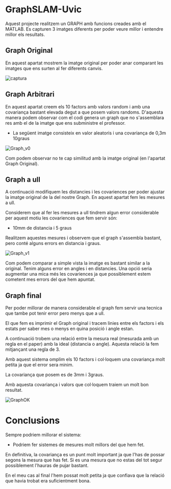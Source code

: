 # GraphSLAM-Uvic

Aquest projecte realitzem un GRAPH amb funcions creades amb el MATLAB. Es capturen 3 imatges diferents per poder veure millor i entendre millor els resultats.

## Graph Original

En aquest apartat mostrem la imatge original per poder anar comparant les imatges que ens surten al fer diferents canvis.

![captura](https://user-images.githubusercontent.com/44298622/55278293-ab495900-530a-11e9-998d-db53bc3bfa39.JPG)

## Graph Arbitrari

En aquest apartat creem els 10 factors amb valors random i amb una covariança bastant elevada degut a que posem valors randoms. D'aquesta manera podem observar com el codi genera un graph que no s'assemblara res amb el de la imatge que ens subministre el professor.

- La següent imatge consisteix en valor aleatoris i una covariança de 0,3m 10graus

![Graph_v0](https://user-images.githubusercontent.com/44298622/55278223-bb146d80-5309-11e9-9fef-43bd82541818.jpg)

Com podem observar no te cap similitud amb la imatge original (en l'apartat Graph Original). 

## Graph a ull

A continuació modifiquem les distancies i les covariences per poder ajustar la imatge original de la del nostre Graph. En aquest apartat fem les mesures a ull.

Considerem que al fer les mesures a ull tindrem algun error considerable per aquest motiu les covariences que fem servir són:

- 10mm de distancia i 5 graus

Realitzem aquestes mesures i observem que el graph s'assembla bastant, pero conté alguns errors en distancia i graus.

![Graph_v1](https://user-images.githubusercontent.com/44298622/55278351-696ce280-530b-11e9-84cb-91608a4e301a.jpg)

Com podem comparar a simple vista la imatge es bastant similar a la original. Tenim alguns error en angles i en distancies. Una opció seria augmentar una mica més les covariences ja que possiblement estem cometent mes errors del que hem apuntat.

## Graph final

Per poder millorar de manera considerable el graph fem servir una tecnica que tambe pot tenir error pero menys que a ull.

El que fem es imprimir el Graph original i tracem linies entre els factors i els estats per saber mes o menys en quina posició i angle estan.

A continuació trobem una relació entre la mesura real (mesurada amb un regla en el paper) amb la ideal (distancia o angle). Aquesta relació la fem mitjançant una regla de 3.

Amb aquest sistema omplim els 10 factors i col·loquem una covariança molt petita ja que el error sera minim.

La covariança que posem es de 3mm i 3graus.

Amb aquesta covariança i valors que col·loquem traiem un molt bon resultat.

![GraphOK](https://user-images.githubusercontent.com/44298622/55278415-3f67f000-530c-11e9-80e6-d01fe3b752fc.jpg)

# Conclusions

Sempre podriem millorar el sistema:

- Podriem fer sistemes de mesures molt millors del que hem fet.

En definitiva, la covariança es un punt molt important ja que l'has de possar segons la mesura que has fet. Si es una mesura que no estas del tot segur possiblement l'hauras de pujar bastant.

En el meu cas al final l'hem possat molt petita ja que confiava que la relació que havia trobat era suficientment bona.


